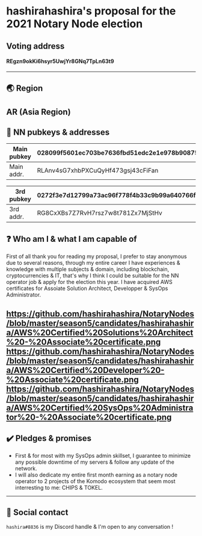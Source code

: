 # hashirahashira's proposal for the 2021 Notary Node election


## Voting address
#### REgzn9okKi6hsyr5UwjYr8GNq7TpLn63t9
---
## 🌏 Region
AR (Asia Region)
---
## 🏣 NN pubkeys & addresses
| Main pubkey | 028099f5601ec703be7636fbd51edc2e1e978b908751d98d238a0230b314e3e4c7 |
|-------------|--------------------------------------------------------------------|
| Main addr.  | RLAnv4sG7xhbPXCuQyHf473gsj43cFiFan |

| 3rd  pubkey | 0272f3e7d12799a73ac96f778f4b33c9b99a640766f8ccb039a322730d95442e74 |
|-------------|--------------------------------------------------------------------|
| 3rd addr.   | RG8CxXBs7Z7RvH7rsz7w8t781Zx7MjStHv |

## ❓ Who am I & what I am capable of
First of all thank you for reading my proposal, I prefer to stay anonymous due to several reasons, through my entire career I have experiences & knowledge with multiple subjects & domain, including blockchain, cryptocurrencies & IT, that's why I think I could be suitable for the NN operator job & apply for the election this year. I have acquired AWS certificates for Assoiate Solution Architect, Developper & SysOps Administrator. 

https://github.com/hashirahashira/NotaryNodes/blob/master/season5/candidates/hashirahashira/AWS%20Certified%20Solutions%20Architect%20-%20Associate%20certificate.png
https://github.com/hashirahashira/NotaryNodes/blob/master/season5/candidates/hashirahashira/AWS%20Certified%20Developer%20-%20Associate%20certificate.png
https://github.com/hashirahashira/NotaryNodes/blob/master/season5/candidates/hashirahashira/AWS%20Certified%20SysOps%20Administrator%20-%20Associate%20certificate.png
---
## ✔️ Pledges & promises
- First & for most with my SysOps admin skillset, I guarantee to minimize any possible downtime of my servers & follow any update of the network.
- I will also dedicate my entire first month earning as a notary node operator to 2 projects of the Komodo ecosystem that seem most interresting to me: CHIPS & TOKEL. 
---
## 📧 Social contact
`hashira#8836` is my Discord handle & I'm open to any conversation !

